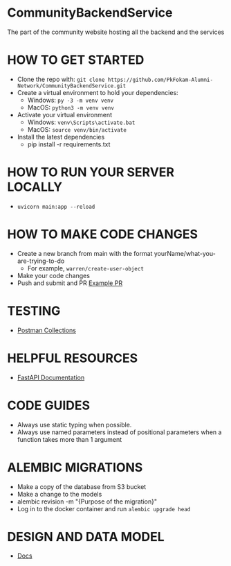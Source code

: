 # CommunityBackendService

The part of the community website hosting all the backend and the services

# HOW TO GET STARTED

- Clone the repo with: `git clone https://github.com/PkFokam-Alumni-Network/CommunityBackendService.git`
- Create a virtual environment to hold your dependencies:
  - Windows: `py -3 -m venv venv`
  - MacOS: `python3 -m venv venv`
- Activate your virtual environment
  - Windows: `venv\Scripts\activate.bat`
  - MacOS: `source venv/bin/activate`
- Install the latest dependencies
  - pip install -r requirements.txt

# HOW TO RUN YOUR SERVER LOCALLY

- `uvicorn main:app --reload`

# HOW TO MAKE CODE CHANGES

- Create a new branch from main with the format yourName/what-you-are-trying-to-do
  - For example, `warren/create-user-object`
- Make your code changes
- Push and submit and PR
  [Example PR](https://github.com/PkFokam-Alumni-Network/CommunityBackendService/pull/9)

# TESTING

- [Postman Collections](https://solar-shadow-655969.postman.co/workspace/Team-Workspace~b5dc0fe3-7281-4a8b-8693-293940ef7aff/collection/29422822-1d267a27-51a3-4860-893e-ed410410f187?action=share&creator=29422822)

# HELPFUL RESOURCES

- [FastAPI Documentation](https://fastapi.tiangolo.com/)

# CODE GUIDES

- Always use static typing when possible.
- Always use named parameters instead of positional parameters when a function takes more than 1 argument

# ALEMBIC MIGRATIONS

- Make a copy of the database from S3 bucket
- Make a change to the models
- alembic revision -m "{Purpose of the migration}"
- Log in to the docker container and run `alembic upgrade head`

# DESIGN AND DATA MODEL

- [Docs](https://docs.google.com/document/d/1tOZmcg-oa32PrtxE-sImnDYidz3Gw6cjE0YvSzqt7Bo/edit?usp=sharing)
